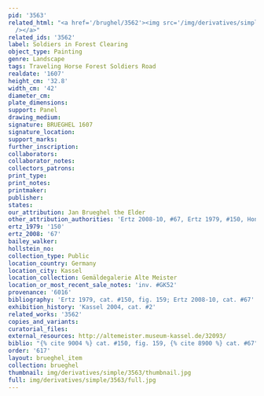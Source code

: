 ```yaml
---
pid: '3563'
related_html: "<a href='/brughel/3562'><img src='/img/derivatives/simple/3562/thumbnail.jpg'
  /></a>"
related_ids: '3562'
label: Soldiers in Forest Clearing
object_type: Painting
genre: Landscape
tags: Traveling Horse Forest Soldiers Road
realdate: '1607'
height_cm: '32.8'
width_cm: '42'
diameter_cm: 
plate_dimensions: 
support: Panel
drawing_medium: 
signature: BRUEGHEL 1607
signature_location: 
support_marks: 
further_inscription: 
collaborators: 
collaborator_notes: 
collectors_patrons: 
print_type: 
print_notes: 
printmaker: 
publisher: 
states: 
our_attribution: Jan Brueghel the Elder
other_attribution_authorities: 'Ertz 2008-10, #67, Ertz 1979, #150, Honig database'
ertz_1979: '150'
ertz_2008: '67'
bailey_walker: 
hollstein_no: 
collection_type: Public
location_country: Germany
location_city: Kassel
location_collection: Gemäldegalerie Alte Meister
location_or_most_recent_sale_notes: 'inv. #GK52'
provenance: '6016'
bibliography: 'Ertz 1979, cat. #150, fig. 159; Ertz 2008-10, cat. #67'
exhibition_history: 'Kassel 2004, cat. #2'
related_works: '3562'
copies_and_variants: 
curatorial_files: 
external_resources: http://altemeister.museum-kassel.de/32093/
biblio: "{% cite 9004 %} cat. #150, fig. 159, {% cite 8900 %} cat. #67"
order: '617'
layout: brueghel_item
collection: brueghel
thumbnail: img/derivatives/simple/3563/thumbnail.jpg
full: img/derivatives/simple/3563/full.jpg
---
```

